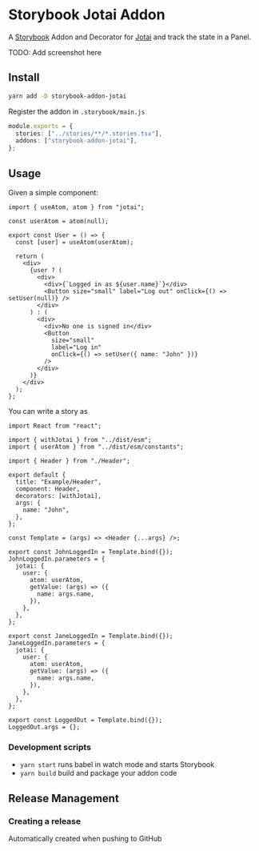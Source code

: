 # Storybook Jotai Addon

A [Storybook](https://storybook.js.org/) Addon and Decorator for [Jotai](https://jotai.org) and track the state in a Panel.

TODO: Add screenshot here

## Install

```sh
yarn add -D storybook-addon-jotai
```

Register the addon in `.storybook/main.js`

```ts
module.exports = {
  stories: ["../stories/**/*.stories.tsx"],
  addons: ["storybook-addon-jotai"],
};
```

## Usage

Given a simple component:

```tsx
import { useAtom, atom } from "jotai";

const userAtom = atom(null);

export const User = () => {
  const [user] = useAtom(userAtom);

  return (
    <div>
      {user ? (
        <div>
          <div>{`Logged in as ${user.name}`}</div>
          <Button size="small" label="Log out" onClick={() => setUser(null)} />
        </div>
      ) : (
        <div>
          <div>No one is signed in</div>
          <Button
            size="small"
            label="Log in"
            onClick={() => setUser({ name: "John" })}
          />
        </div>
      )}
    </div>
  );
};
```

You can write a story as

```tsx
import React from "react";

import { withJotai } from "../dist/esm";
import { userAtom } from "../dist/esm/constants";

import { Header } from "./Header";

export default {
  title: "Example/Header",
  component: Header,
  decorators: [withJotai],
  args: {
    name: "John",
  },
};

const Template = (args) => <Header {...args} />;

export const JohnLoggedIn = Template.bind({});
JohnLoggedIn.parameters = {
  jotai: {
    user: {
      atom: userAtom,
      getValue: (args) => ({
        name: args.name,
      }),
    },
  },
};

export const JaneLoggedIn = Template.bind({});
JaneLoggedIn.parameters = {
  jotai: {
    user: {
      atom: userAtom,
      getValue: (args) => ({
        name: args.name,
      }),
    },
  },
};

export const LoggedOut = Template.bind({});
LoggedOut.args = {};
```

### Development scripts

- `yarn start` runs babel in watch mode and starts Storybook
- `yarn build` build and package your addon code

## Release Management

### Creating a release

Automatically created when pushing to GitHub
